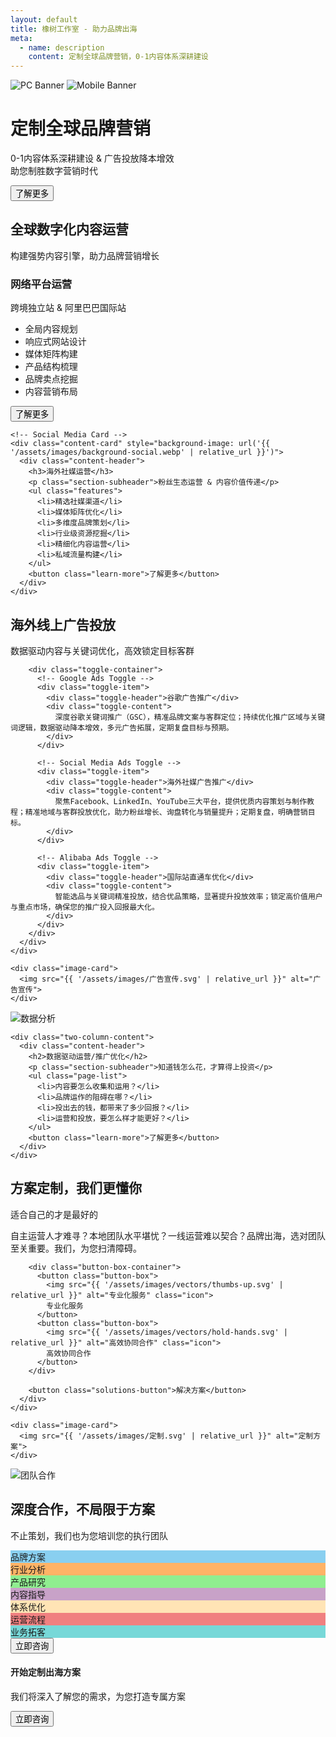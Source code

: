 ```yaml
---
layout: default
title: 橡树工作室 - 助力品牌出海
meta:
  - name: description
    content: 定制全球品牌营销，0-1内容体系深耕建设
---
```


<!-- Banner Section -->
<div class="banner">
  <img src="{{ '/assets/images/Banner-tuya.webp' | relative_url }}" alt="PC Banner" class="pc-banner">
  <img src="{{ '/assets/images/social-media.jpg' | relative_url }}" alt="Mobile Banner" class="mobile-banner">
  <div class="banner-text">
    <h1>定制全球品牌营销</h1>
    <p>0-1内容体系深耕建设 & 广告投放降本增效<br>助您制胜数字营销时代</p>
    <button class="cta-button">了解更多</button>
  </div>
</div>

<!-- Global Digital Content Section -->
<section class="section">
  <div class="section-header">
    <h2>全球数字化内容运营</h2>
    <p class="section-subheader">构建强势内容引擎，助力品牌营销增长</p>
  </div>
  
  <div class="column-layout">
    <!-- Website Platform Card -->
    <div class="content-card" style="background-image: url('{{ '/assets/images/background-web.webp' | relative_url }}')">
      <div class="content-header">
        <h3>网络平台运营</h3>
        <p class="section-subheader">跨境独立站 & 阿里巴巴国际站</p>
        <ul class="features">
          <li>全局内容规划</li>
          <li>响应式网站设计</li>
          <li>媒体矩阵构建</li>
          <li>产品结构梳理</li>
          <li>品牌卖点挖掘</li>
          <li>内容营销布局</li>
        </ul>
        <button class="learn-more">了解更多</button>
      </div>
    </div>
    
    <!-- Social Media Card -->
    <div class="content-card" style="background-image: url('{{ '/assets/images/background-social.webp' | relative_url }}')">
      <div class="content-header">
        <h3>海外社媒运营</h3>
        <p class="section-subheader">粉丝生态运营 & 内容价值传递</p>
        <ul class="features">
          <li>精选社媒渠道</li>
          <li>媒体矩阵优化</li>
          <li>多维度品牌策划</li>
          <li>行业级资源挖掘</li>
          <li>精细化内容运营</li>
          <li>私域流量构建</li>
        </ul>
        <button class="learn-more">了解更多</button>
      </div>
    </div>
  </div>
</section>

<!-- Overseas Advertising Section -->
<section class="section-dark">
  <div class="column-layout">
    <div class="two-column-content">
      <div class="content-header">
        <h2>海外线上广告投放</h2>
        <p class="section-subheader">数据驱动内容与关键词优化，高效锁定目标客群</p>
        
        <div class="toggle-container">
          <!-- Google Ads Toggle -->
          <div class="toggle-item">
            <div class="toggle-header">谷歌广告推广</div>
            <div class="toggle-content">
              深度谷歌关键词推广（GSC），精准品牌文案与客群定位；持续优化推广区域与关键词逻辑，数据驱动降本增效，多元广告拓展，定期复盘目标与预期。
            </div>
          </div>
          
          <!-- Social Media Ads Toggle -->
          <div class="toggle-item">
            <div class="toggle-header">海外社媒广告推广</div>
            <div class="toggle-content">
              聚焦Facebook、LinkedIn、YouTube三大平台，提供优质内容策划与制作教程；精准地域与客群投放优化，助力粉丝增长、询盘转化与销量提升；定期复盘，明确营销目标。
            </div>
          </div>
          
          <!-- Alibaba Ads Toggle -->
          <div class="toggle-item">
            <div class="toggle-header">国际站直通车优化</div>
            <div class="toggle-content">
              智能选品与关键词精准投放，结合优品策略，显著提升投放效率；锁定高价值用户与重点市场，确保您的推广投入回报最大化。
            </div>
          </div>
        </div>
      </div>
    </div>
    
    <div class="image-card">
      <img src="{{ '/assets/images/广告宣传.svg' | relative_url }}" alt="广告宣传">
    </div>
  </div>
</section>

<!-- Data-Driven Optimization Section -->
<section class="section">
  <div class="column-layout">
    <div class="image-card">
      <img src="{{ '/assets/images/数据分析.svg' | relative_url }}" alt="数据分析">
    </div>
    
    <div class="two-column-content">
      <div class="content-header">
        <h2>数据驱动运营/推广优化</h2>
        <p class="section-subheader">知道钱怎么花，才算得上投资</p>
        <ul class="page-list">
          <li>内容要怎么收集和运用？</li>
          <li>品牌运作的阻碍在哪？</li>
          <li>投出去的钱，都带来了多少回报？</li>
          <li>运营和投放，要怎么样才能更好？</li>
        </ul>
        <button class="learn-more">了解更多</button>
      </div>
    </div>
  </div>
</section>

<!-- Customized Solutions Section -->
<section class="section-dark">
  <div class="column-layout">
    <div class="two-column-content">
      <div class="content-header">
        <h2>方案定制，我们更懂你</h2>
        <p class="section-subheader">适合自己的才是最好的</p>
        <p>
          自主运营人才难寻？本地团队水平堪忧？一线运营难以契合？品牌出海，选对团队至关重要。我们，为您扫清障碍。
        </p>
        
        <div class="button-box-container">
          <button class="button-box">
            <img src="{{ '/assets/images/vectors/thumbs-up.svg' | relative_url }}" alt="专业化服务" class="icon">
            专业化服务
          </button>
          <button class="button-box">
            <img src="{{ '/assets/images/vectors/hold-hands.svg' | relative_url }}" alt="高效协同合作" class="icon">
            高效协同合作
          </button>  
        </div>
        
        <button class="solutions-button">解决方案</button>
      </div>
    </div>
    
    <div class="image-card">
      <img src="{{ '/assets/images/定制.svg' | relative_url }}" alt="定制方案">
    </div>
  </div>
</section>

<!-- Deep Collaboration Section -->
<section class="section">
  <div class="column-layout">
    <div class="image-card">
      <img src="{{ '/assets/images/团队合作理念.svg' | relative_url }}" alt="团队合作">
    </div>
    <div class="two-column-content">
      <div class="content-header">
        <h2>深度合作，不局限于方案</h2>
        <p class="section-subheader">不止策划，我们也为您培训您的执行团队</p>
        <div class="short-box">
          <div class="text-box" style="background-color: #89CFF0;">品牌方案</div>
          <div class="text-box" style="background-color: #FFB366;">行业分析</div> 
          <div class="text-box" style="background-color: #90EE90;">产品研究</div>          
          <div class="text-box" style="background-color: #C8A2C8;">内容指导</div> 
          <div class="text-box" style="background-color: #FFE4B5;">体系优化</div> 
          <div class="text-box" style="background-color: #F08080;">运营流程</div>
          <div class="text-box" style="background-color: #77D8D8;">业务拓客</div>    
        </div>
        <button class="consult-button">立即咨询</button>
      </div>
    </div>
  </div>
</section>

<!-- Floating Footer Section -->
<div class="section-fence">
  <h4>开始定制出海方案</h4>
  <p>我们将深入了解您的需求，为您打造专属方案</p>
  <button class="consult-now">立即咨询</button>
</div>
